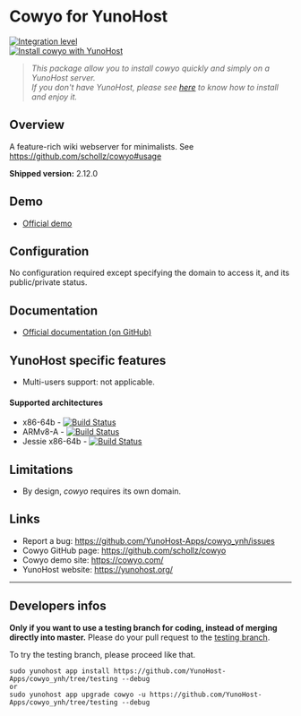 # Cowyo for YunoHost

[![Integration level](https://dash.yunohost.org/integration/cowyo.svg)](https://ci-apps.yunohost.org/ci/apps/cowyo/)  
[![Install cowyo with YunoHost](https://install-app.yunohost.org/install-with-yunohost.png)](https://install-app.yunohost.org/?app=cowyo)

> *This package allow you to install cowyo quickly and simply on a YunoHost server.  
If you don't have YunoHost, please see [here](https://yunohost.org/#/install) to know how to install and enjoy it.*

## Overview
A feature-rich wiki webserver for minimalists. See https://github.com/schollz/cowyo#usage

**Shipped version:** 2.12.0

## Demo

* [Official demo](https://cowyo.com/)

## Configuration

No configuration required except specifying the domain to access it, and its public/private status.

## Documentation

 * [Official documentation (on GitHub)](https://github.com/schollz/cowyo/blob/master/README.md)

## YunoHost specific features

 * Multi-users support: not applicable.

#### Supported architectures

* x86-64b - [![Build Status](https://ci-apps.yunohost.org/ci/logs/cowyo%20%28Apps%29.svg)](https://ci-apps.yunohost.org/ci/apps/cowyo/)
* ARMv8-A - [![Build Status](https://ci-apps-arm.yunohost.org/ci/logs/cowyo%20(Community)%20(%7EARM%7E).svg)](https://ci-apps-arm.yunohost.org/ci/apps/cowyo/)
* Jessie x86-64b - [![Build Status](https://ci-stretch.nohost.me/ci/logs/cowyo%20(Apps).svg)](https://ci-stretch.nohost.me/ci/apps/cowyo/)

## Limitations

 * By design, *cowyo* requires its own domain.

## Links

 * Report a bug: https://github.com/YunoHost-Apps/cowyo_ynh/issues
 * Cowyo GitHub page: https://github.com/schollz/cowyo
 * Cowyo demo site: https://cowyo.com/
 * YunoHost website: https://yunohost.org/

---

Developers infos
----------------

**Only if you want to use a testing branch for coding, instead of merging directly into master.**
Please do your pull request to the [testing branch](https://github.com/YunoHost-Apps/cowyo_ynh/tree/testing).

To try the testing branch, please proceed like that.
```
sudo yunohost app install https://github.com/YunoHost-Apps/cowyo_ynh/tree/testing --debug
or
sudo yunohost app upgrade cowyo -u https://github.com/YunoHost-Apps/cowyo_ynh/tree/testing --debug
```

